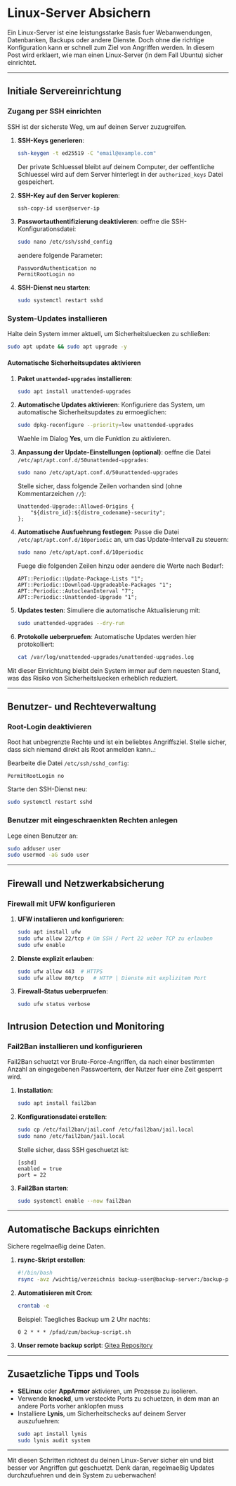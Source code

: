 # Linux-Server Absichern

Ein Linux-Server ist eine leistungsstarke Basis fuer Webanwendungen, Datenbanken, Backups oder andere Dienste. Doch ohne die richtige Konfiguration kann er schnell zum Ziel von Angriffen werden. In diesem Post wird erklaert, wie man einen Linux-Server (in dem Fall Ubuntu) sicher einrichtet.

---

## Initiale Servereinrichtung

### Zugang per SSH einrichten
SSH ist der sicherste Weg, um auf deinen Server zuzugreifen.

1. **SSH-Keys generieren**:
   ```bash
   ssh-keygen -t ed25519 -C "email@example.com"
   ```
   Der private Schluessel bleibt auf deinem Computer, der oeffentliche Schluessel wird auf dem Server hinterlegt in der `authorized_keys` Datei gespeichert.

2. **SSH-Key auf den Server kopieren**:
   ```bash
   ssh-copy-id user@server-ip
   ```

3. **Passwortauthentifizierung deaktivieren**:
   oeffne die SSH-Konfigurationsdatei:
   ```bash
   sudo nano /etc/ssh/sshd_config
   ```
   aendere folgende Parameter:
   ```
   PasswordAuthentication no
   PermitRootLogin no
   ```

4. **SSH-Dienst neu starten**:
   ```bash
   sudo systemctl restart sshd
   ```

### System-Updates installieren
Halte dein System immer aktuell, um Sicherheitsluecken zu schließen:
```bash
sudo apt update && sudo apt upgrade -y
```

#### Automatische Sicherheitsupdates aktivieren
1. **Paket `unattended-upgrades` installieren**:
   ```bash
   sudo apt install unattended-upgrades
   ```

2. **Automatische Updates aktivieren**:
   Konfiguriere das System, um automatische Sicherheitsupdates zu ermoeglichen:
   ```bash
   sudo dpkg-reconfigure --priority=low unattended-upgrades
   ```
   Waehle im Dialog **Yes**, um die Funktion zu aktivieren.

3. **Anpassung der Update-Einstellungen (optional)**:
   oeffne die Datei `/etc/apt/apt.conf.d/50unattended-upgrades`:
   ```bash
   sudo nano /etc/apt/apt.conf.d/50unattended-upgrades
   ```
   Stelle sicher, dass folgende Zeilen vorhanden sind (ohne Kommentarzeichen `//`):
   ```
   Unattended-Upgrade::Allowed-Origins {
       "${distro_id}:${distro_codename}-security";
   };
   ```

4. **Automatische Ausfuehrung festlegen**:
   Passe die Datei `/etc/apt/apt.conf.d/10periodic` an, um das Update-Intervall zu steuern:
   ```bash
   sudo nano /etc/apt/apt.conf.d/10periodic
   ```
   Fuege die folgenden Zeilen hinzu oder aendere die Werte nach Bedarf:
   ```
   APT::Periodic::Update-Package-Lists "1";
   APT::Periodic::Download-Upgradeable-Packages "1";
   APT::Periodic::AutocleanInterval "7";
   APT::Periodic::Unattended-Upgrade "1";
   ```

5. **Updates testen**:
   Simuliere die automatische Aktualisierung mit:
   ```bash
   sudo unattended-upgrades --dry-run
   ```

6. **Protokolle ueberpruefen**:
   Automatische Updates werden hier protokolliert:
   ```bash
   cat /var/log/unattended-upgrades/unattended-upgrades.log
   ```

Mit dieser Einrichtung bleibt dein System immer auf dem neuesten Stand, was das Risiko von Sicherheitsluecken erheblich reduziert.

---

## Benutzer- und Rechteverwaltung

### Root-Login deaktivieren
Root hat unbegrenzte Rechte und ist ein beliebtes Angriffsziel. Stelle sicher, dass sich niemand direkt als Root anmelden kann..:

Bearbeite die Datei `/etc/ssh/sshd_config`:
```
PermitRootLogin no
```
Starte den SSH-Dienst neu:
```bash
sudo systemctl restart sshd
```

### Benutzer mit eingeschraenkten Rechten anlegen
Lege einen Benutzer an:
```bash
sudo adduser user
sudo usermod -aG sudo user
```

---

## Firewall und Netzwerkabsicherung

### Firewall mit UFW konfigurieren
1. **UFW installieren und konfigurieren**:
   ```bash
   sudo apt install ufw
   sudo ufw allow 22/tcp # Um SSH / Port 22 ueber TCP zu erlauben
   sudo ufw enable
   ```

2. **Dienste explizit erlauben**:
   ```bash
   sudo ufw allow 443  # HTTPS
   sudo ufw allow 80/tcp   # HTTP | Dienste mit explizitem Port
   ```

3. **Firewall-Status ueberpruefen**:
   ```bash
   sudo ufw status verbose
   ```

## Intrusion Detection und Monitoring

### Fail2Ban installieren und konfigurieren
Fail2Ban schuetzt vor Brute-Force-Angriffen, da nach einer bestimmten Anzahl an eingegebenen Passwoertern, der Nutzer fuer eine Zeit gesperrt wird.

1. **Installation**:
   ```bash
   sudo apt install fail2ban
   ```

2. **Konfigurationsdatei erstellen**:
   ```bash
   sudo cp /etc/fail2ban/jail.conf /etc/fail2ban/jail.local
   sudo nano /etc/fail2ban/jail.local
   ```
   Stelle sicher, dass SSH geschuetzt ist:
   ```
   [sshd]
   enabled = true
   port = 22
   ```

3. **Fail2Ban starten**:
   ```bash
   sudo systemctl enable --now fail2ban
   ```

---

## Automatische Backups einrichten
Sichere regelmaeßig deine Daten.

1. **rsync-Skript erstellen**:
   ```bash
   #!/bin/bash
   rsync -avz /wichtig/verzeichnis backup-user@backup-server:/backup-pfad
   ```
2. **Automatisieren mit Cron**:
   ```bash
   crontab -e
   ```
   Beispiel: Taegliches Backup um 2 Uhr nachts:
   ```
   0 2 * * * /pfad/zum/backup-script.sh
   ```
3. **Unser remote backup script**: [Gitea Repository](https://git.lytex.dev/lytex/remote-backup)

---

## Zusaetzliche Tipps und Tools
- **SELinux** oder **AppArmor** aktivieren, um Prozesse zu isolieren.
- Verwende **knockd**, um versteckte Ports zu schuetzen, in dem man an andere Ports vorher anklopfen muss
- Installiere **Lynis**, um Sicherheitschecks auf deinem Server auszufuehren:
  ```bash
  sudo apt install lynis
  sudo lynis audit system
  ```

---

Mit diesen Schritten richtest du deinen Linux-Server sicher ein und bist besser vor Angriffen gut geschuetzt. Denk daran, regelmaeßig Updates durchzufuehren und dein System zu ueberwachen!
